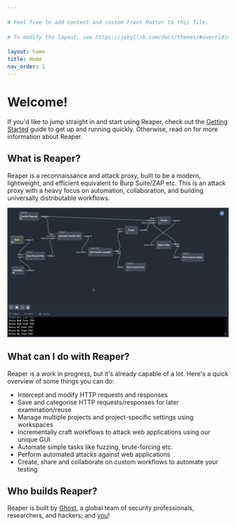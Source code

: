 ```yaml
---

# Feel free to add content and custom Front Matter to this file.

# To modify the layout, see https://jekyllrb.com/docs/themes/#overriding-theme-defaults

layout: home
title: Home
nav_order: 1
---
```


# Welcome!

If you'd like to jump straight in and start using Reaper, check out the [Getting Started](getting-started) guide to get
up and running quickly. Otherwise, read on for more information about Reaper.

## What is Reaper?

Reaper is a reconnaissance and attack proxy, built to be a modern, lightweight, and efficient equivalent to Burp
Suite/ZAP etc. This is an attack proxy with a heavy focus on automation, collaboration, and building universally
distributable workflows.

![Screenshot](images/screenshot.png)

## What can I do with Reaper?

Reaper is a work in progress, but it's already capable of a lot. Here's a quick overview of some things you can do:

- Intercept and modify HTTP requests and responses
- Save and categorise HTTP requests/responses for later examination/reuse
- Manage multiple projects and project-specific settings using workspaces
- Incrementally craft workflows to attack web applications using our unique GUI
- Automate simple tasks like fuzzing, brute-forcing etc.
- Perform automated attacks against web applications
- Create, share and collaborate on custom workflows to automate your testing

## Who builds Reaper?

Reaper is built by [Ghost](https://ghost.security), a global team of security professionals, researchers, and hackers;
and [you](contributing)!